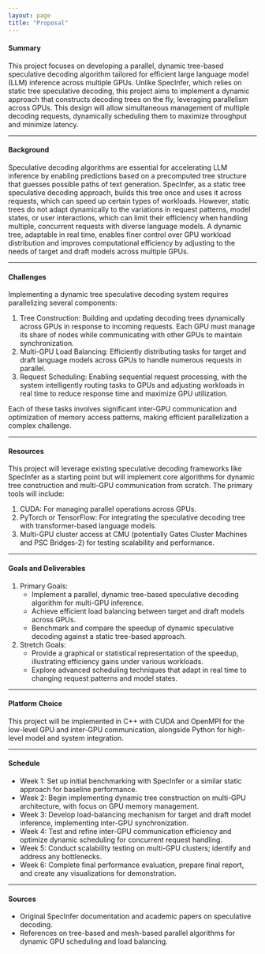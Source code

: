 ```yaml
---
layout: page
title: "Proposal"
---
```


#### Summary
This project focuses on developing a parallel, dynamic tree-based speculative decoding algorithm tailored for efficient large language model (LLM) inference across multiple GPUs. Unlike SpecInfer, which relies on static tree speculative decoding, this project aims to implement a dynamic approach that constructs decoding trees on the fly, leveraging parallelism across GPUs. This design will allow simultaneous management of multiple decoding requests, dynamically scheduling them to maximize throughput and minimize latency.

***
#### Background
Speculative decoding algorithms are essential for accelerating LLM inference by enabling predictions based on a precomputed tree structure that guesses possible paths of text generation. SpecInfer, as a static tree speculative decoding approach, builds this tree once and uses it across requests, which can speed up certain types of workloads. However, static trees do not adapt dynamically to the variations in request patterns, model states, or user interactions, which can limit their efficiency when handling multiple, concurrent requests with diverse language models. A dynamic tree, adaptable in real time, enables finer control over GPU workload distribution and improves computational efficiency by adjusting to the needs of target and draft models across multiple GPUs.

***
#### Challenges

Implementing a dynamic tree speculative decoding system requires parallelizing several components:
1. Tree Construction: Building and updating decoding trees dynamically across GPUs in response to incoming requests. Each GPU must manage its share of nodes while communicating with other GPUs to maintain synchronization.
2. Multi-GPU Load Balancing: Efficiently distributing tasks for target and draft language models across GPUs to handle numerous requests in parallel.
3. Request Scheduling: Enabling sequential request processing, with the system intelligently routing tasks to GPUs and adjusting workloads in real time to reduce response time and maximize GPU utilization.

Each of these tasks involves significant inter-GPU communication and optimization of memory access patterns, making efficient parallelization a complex challenge.

***
#### Resources
This project will leverage existing speculative decoding frameworks like SpecInfer as a starting point but will implement core algorithms for dynamic tree construction and multi-GPU communication from scratch. The primary tools will include:
1. CUDA: For managing parallel operations across GPUs.
2. PyTorch or TensorFlow: For integrating the speculative decoding tree with transformer-based language models.
3. Multi-GPU cluster access at CMU (potentially Gates Cluster Machines and PSC Bridges-2) for testing scalability and performance.

***
#### Goals and Deliverables
1. Primary Goals:
    * Implement a parallel, dynamic tree-based speculative decoding algorithm for multi-GPU inference.
    * Achieve efficient load balancing between target and draft models across GPUs.
    * Benchmark and compare the speedup of dynamic speculative decoding against a static tree-based approach.
2. Stretch Goals:
    * Provide a graphical or statistical representation of the speedup, illustrating efficiency gains under various workloads.
    * Explore advanced scheduling techniques that adapt in real time to changing request patterns and model states.


***
#### Platform Choice
This project will be implemented in C++ with CUDA and OpenMPI for the low-level GPU and inter-GPU communication, alongside Python for high-level model and system integration.

***
#### Schedule

* Week 1: Set up initial benchmarking with SpecInfer or a similar static approach for baseline performance.
* Week 2: Begin implementing dynamic tree construction on multi-GPU architecture, with focus on GPU memory management.
* Week 3: Develop load-balancing mechanism for target and draft model inference, implementing inter-GPU synchronization.
* Week 4: Test and refine inter-GPU communication efficiency and optimize dynamic scheduling for concurrent request handling.
* Week 5: Conduct scalability testing on multi-GPU clusters; identify and address any bottlenecks.
* Week 6: Complete final performance evaluation, prepare final report, and create any visualizations for demonstration.

***
#### Sources
* Original SpecInfer documentation and academic papers on speculative decoding.
* References on tree-based and mesh-based parallel algorithms for dynamic GPU scheduling and load balancing.
